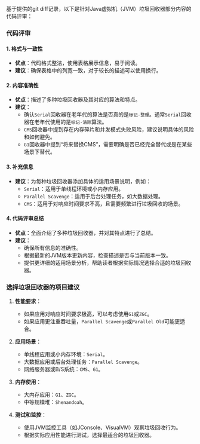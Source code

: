 基于提供的git diff记录，以下是针对Java虚拟机（JVM）垃圾回收器部分内容的代码评审：

### 代码评审

#### 1. 格式与一致性
- **优点**：代码格式整洁，使用表格展示信息，易于阅读。
- **建议**：确保表格中的列宽一致，对于较长的描述可以使用换行。

#### 2. 内容准确性
- **优点**：描述了多种垃圾回收器及其对应的算法和特点。
- **建议**：
  - 确认`Serial`回收器在老年代的算法是否真的是`标记-整理`。通常`Serial`回收器在老年代使用的是`标记-清除`算法。
  - `CMS`回收器中提到存在内存碎片和并发模式失败风险，建议说明具体的风险和如何避免。
  - `G1`回收器中提到“将来替换CMS”，需要明确是否已经完全替代或是在某些场景下替代。

#### 3. 补充信息
- **建议**：为每种垃圾回收器添加具体的适用场景说明，例如：
  - `Serial`：适用于单线程环境或小内存应用。
  - `Parallel Scavenge`：适用于后台处理任务，如大数据处理。
  - `CMS`：适用于对响应时间要求不高，且需要频繁进行垃圾回收的场景。

#### 4. 代码评审总结
- **优点**：全面介绍了多种垃圾回收器，并对其特点进行了总结。
- **建议**：
  - 确保所有信息的准确性。
  - 根据最新的JVM版本更新内容，检查描述是否与当前版本一致。
  - 提供更详细的适用场景分析，帮助读者根据实际情况选择合适的垃圾回收器。

### 选择垃圾回收器的项目建议

1. **性能要求**：
   - 如果应用对响应时间要求极高，可以考虑使用`G1`或`ZGC`。
   - 如果应用更注重吞吐量，`Parallel Scavenge`或`Parallel Old`可能更适合。

2. **应用场景**：
   - 单线程应用或小内存环境：`Serial`。
   - 大数据应用或后台处理任务：`Parallel Scavenge`。
   - 网络服务器或B/S系统：`CMS`、`G1`。

3. **内存使用**：
   - 大内存应用：`G1`、`ZGC`。
   - 中等规模堆：`Shenandoah`。

4. **测试和监控**：
   - 使用JVM监控工具（如JConsole、VisualVM）观察垃圾回收行为。
   - 根据实际应用性能进行测试，选择最适合的垃圾回收器。